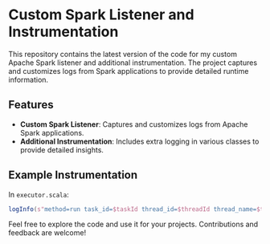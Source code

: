 

# Custom Spark Listener and Instrumentation

This repository contains the latest version of the code for my custom Apache Spark listener and additional instrumentation. The project captures and customizes logs from Spark applications to provide detailed runtime information.

## Features
- **Custom Spark Listener**: Captures and customizes logs from Apache Spark applications.
- **Additional Instrumentation**: Includes extra logging in various classes to provide detailed insights.

## Example Instrumentation
In `executor.scala`:
```scala
logInfo(s"method=run task_id=$taskId thread_id=$threadId thread_name=$threadName")
```

Feel free to explore the code and use it for your projects. Contributions and feedback are welcome!
